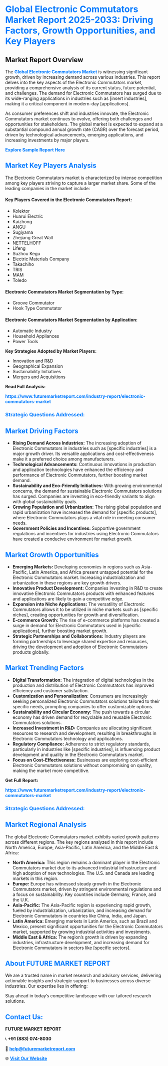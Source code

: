 <h1 style="color: #007BFF;">Global Electronic Commutators Market Report 2025-2033: Driving Factors, Growth Opportunities, and Key Players</h1>

<section id="overview">
<h2>Market Report Overview</h2>
<p>The <a href="https://www.futuremarketreport.com/industry-report/electronic-commutators-market" style="color: #007BFF; text-decoration: none;"><strong>Global Electronic Commutators Market</strong></a> is witnessing significant growth, driven by increasing demand across various industries. This report delves into the key aspects of the Electronic Commutators market, providing a comprehensive analysis of its current status, future potential, and challenges. The demand for Electronic Commutators has surged due to its wide-ranging applications in industries such as [insert industries], making it a critical component in modern-day [applications].</p>
<p>As consumer preferences shift and industries innovate, the Electronic Commutators market continues to evolve, offering both challenges and opportunities for stakeholders. The global market is expected to expand at a substantial compound annual growth rate (CAGR) over the forecast period, driven by technological advancements, emerging applications, and increasing investments by major players.</p>
</section>

<section id="overview">
<p><a href="https://www.futuremarketreport.com/request-sample/reportId=60140" style="color: #007BFF; text-decoration: none;"><strong>Explore Sample Report Here</strong></a></p>
</section>

<section id="key-players">
<h2 style="color: #007BFF;">Market Key Players Analysis</h2>
<p>The Electronic Commutators market is characterized by intense competition among key players striving to capture a larger market share. Some of the leading companies in the market include:</p>
<h4>Key Players Covered in the Electronic Commutators Report:</h4>
<ul><li>Kolektor</li><li>Huarui Electric</li><li>Kaizhong</li><li>ANGU</li><li>Sugiyama</li><li>Zhejiang Great Wall</li><li>NETTELHOFF</li><li>Lifeng</li><li>Suzhou Kegu</li><li>Electric Materials Company</li><li>Takachiho</li><li>TRIS</li><li>MAM</li><li>Toledo</li></ul>
<h4>Electronic Commutators Market Segmentation by Type:</h4>
<ul><li>Groove Commutator</li><li>Hook Type Commutator</li></ul>

<h4>Electronic Commutators Market Segmentation by Application:</h4>
<ul><li>Automatic Industry</li><li>Household Appliances</li><li>Power Tools</li></ul>
<p><strong>Key Strategies Adopted by Market Players:</strong></p>
<ul>
<li>Innovation and R&D</li>
<li>Geographical Expansion</li>
<li>Sustainability Initiatives</li>
<li>Mergers and Acquisitions</li>
</ul>
</section>

<section>
<p><strong>Read Full Analysis: </strong></p><a href="https://www.futuremarketreport.com/industry-report/electronic-commutators-market" style="color: #007BFF; text-decoration: none;"><strong>https://www.futuremarketreport.com/industry-report/electronic-commutators-market</strong></a>
<h3 style="color: #007BFF;">Strategic Questions Addressed:</h3>
</section>

<section id="driving-factors">
<h2 style="color: #007BFF;">Market Driving Factors</h2>
<ul>
<li><strong>Rising Demand Across Industries:</strong> The increasing adoption of Electronic Commutators in industries such as [specific industries] is a major growth driver. Its versatile applications and cost-effectiveness make it a preferred choice among manufacturers.</li>
<li><strong>Technological Advancements:</strong> Continuous innovations in production and application technologies have enhanced the efficiency and performance of Electronic Commutators, further boosting market demand.</li>
<li><strong>Sustainability and Eco-Friendly Initiatives:</strong> With growing environmental concerns, the demand for sustainable Electronic Commutators solutions has surged. Companies are investing in eco-friendly variants to align with global sustainability goals.</li>
<li><strong>Growing Population and Urbanization:</strong> The rising global population and rapid urbanization have increased the demand for [specific products], where Electronic Commutators plays a vital role in meeting consumer needs.</li>
<li><strong>Government Policies and Incentives:</strong> Supportive government regulations and incentives for industries using Electronic Commutators have created a conducive environment for market growth.</li>
</ul>
</section>

<section id="growth-opportunities">
<h2 style="color: #007BFF;">Market Growth Opportunities</h2>
<ul>
<li><strong>Emerging Markets:</strong> Developing economies in regions such as Asia-Pacific, Latin America, and Africa present untapped potential for the Electronic Commutators market. Increasing industrialization and urbanization in these regions are key growth drivers.</li>
<li><strong>Innovative Product Development:</strong> Companies investing in R&D to create innovative Electronic Commutators products with enhanced features and applications are likely to gain a competitive edge.</li>
<li><strong>Expansion into Niche Applications:</strong> The versatility of Electronic Commutators allows it to be utilized in niche markets such as [specific niches], creating opportunities for growth and diversification.</li>
<li><strong>E-commerce Growth:</strong> The rise of e-commerce platforms has created a surge in demand for Electronic Commutators used in [specific applications], further boosting market growth.</li>
<li><strong>Strategic Partnerships and Collaborations:</strong> Industry players are forming partnerships to leverage shared expertise and resources, driving the development and adoption of Electronic Commutators products globally.</li>
</ul>
</section>

<section id="trending-factors">
<h2 style="color: #007BFF;">Market Trending Factors</h2>
<ul>
<li><strong>Digital Transformation:</strong> The integration of digital technologies in the production and distribution of Electronic Commutators has improved efficiency and customer satisfaction.</li>
<li><strong>Customization and Personalization:</strong> Consumers are increasingly seeking personalized Electronic Commutators solutions tailored to their specific needs, prompting companies to offer customizable options.</li>
<li><strong>Sustainability and Circular Economy:</strong> The push towards a circular economy has driven demand for recyclable and reusable Electronic Commutators solutions.</li>
<li><strong>Increased Investment in R&D:</strong> Companies are allocating significant resources to research and development, resulting in breakthroughs in Electronic Commutators technology and applications.</li>
<li><strong>Regulatory Compliance:</strong> Adherence to strict regulatory standards, particularly in industries like [specific industries], is influencing product development and quality in the Electronic Commutators market.</li>
<li><strong>Focus on Cost-Effectiveness:</strong> Businesses are exploring cost-efficient Electronic Commutators solutions without compromising on quality, making the market more competitive.</li>
</ul>
</section>

<section>
<p><strong>Get Full Report: </strong></p><a href="https://www.futuremarketreport.com/industry-report/electronic-commutators-market" style="color: #007BFF; text-decoration: none;"><strong>https://www.futuremarketreport.com/industry-report/electronic-commutators-market</strong></a>
<h3 style="color: #007BFF;">Strategic Questions Addressed:</h3>
</section>


<section id="regional-analysis">
<h2 style="color: #007BFF;">Market Regional Analysis</h2>
<p>The global Electronic Commutators market exhibits varied growth patterns across different regions. The key regions analyzed in this report include North America, Europe, Asia-Pacific, Latin America, and the Middle East & Africa:</p>
<ul>
<li><strong>North America:</strong> This region remains a dominant player in the Electronic Commutators market due to its advanced industrial infrastructure and high adoption of new technologies. The U.S. and Canada are leading markets in this region.</li>
<li><strong>Europe:</strong> Europe has witnessed steady growth in the Electronic Commutators market, driven by stringent environmental regulations and a focus on sustainability. Key countries include Germany, France, and the U.K.</li>
<li><strong>Asia-Pacific:</strong> The Asia-Pacific region is experiencing rapid growth, fueled by industrialization, urbanization, and increasing demand for Electronic Commutators in countries like China, India, and Japan.</li>
<li><strong>Latin America:</strong> Emerging markets in Latin America, such as Brazil and Mexico, present significant opportunities for the Electronic Commutators market, supported by growing industrial activities and investments.</li>
<li><strong>Middle East & Africa:</strong> The region’s growth is driven by expanding industries, infrastructure development, and increasing demand for Electronic Commutators in sectors like [specific sectors].</li>
</ul>
</section>

<footer>
<h2 style="color: #007BFF;">About FUTURE MARKET REPORT</h2>
<p>We are a trusted name in market research and advisory services, delivering actionable insights and strategic support to businesses across diverse industries. Our expertise lies in offering:</p>

<p>Stay ahead in today’s competitive landscape with our tailored research solutions.</p>

<h2 style="color: #007BFF;">Contact Us:</h2>
<p><strong>FUTURE MARKET REPORT</strong></p>
<p>📞 <strong>+91 (883) 074-8030</strong></p>
<p>📧 <strong><a href="mailto:help@futuremarketreport.com" style="color: #007BFF;">help@futuremarketreport.com</a></strong></p>
<p>🌐 <strong><a href="https://www.futuremarketreport.com/" style="color: #007BFF;">Visit Our Website</a></strong></p>
</footer>